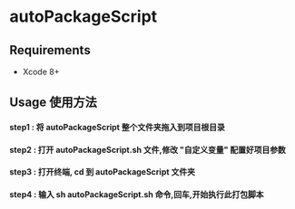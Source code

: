 # autoPackageScript

## Requirements

- Xcode 8+

## Usage 使用方法

#### step1 : 将 autoPackageScript 整个文件夹拖入到项目根目录

#### step2 : 打开 autoPackageScript.sh 文件,修改 "自定义变量" 配置好项目参数

#### step3 : 打开终端, cd 到 autoPackageScript 文件夹

#### step4 : 输入 sh autoPackageScript.sh 命令,回车,开始执行此打包脚本
